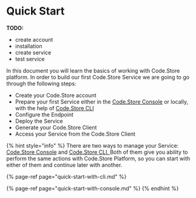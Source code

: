 # Quick Start

**TODO:**

* create account
* installation
* create service
* test service

In this document you will learn the basics of working with Code.Store platform. In order to build our first Code.Store Service we are going to go through the following steps:

* Create your Code.Store account
* Prepare your first Service either in the [Code.Store Console](quick-start-with-console.md) or locally, with the help of [Code.Store CLI](quick-start-with-cli.md)
* Configure the Endpoint
* Deploy the Service
* Generate your Code.Store Client
* Access your Service from the Code.Store Client

{% hint style="info" %}
There are two ways to manage your Service: [Code.Store Console](quick-start-with-console.md) and [Code.Store CLI. ](quick-start-with-cli.md)Both of them give you ability to perform the same actions with Code.Store Platform, so you can start with either of them and continue later with another.

{% page-ref page="quick-start-with-cli.md" %}

{% page-ref page="quick-start-with-console.md" %}
{% endhint %}



